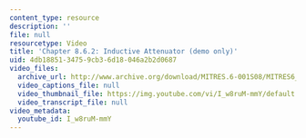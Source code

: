 ```yaml
---
content_type: resource
description: ''
file: null
resourcetype: Video
title: 'Chapter 8.6.2: Inductive Attenuator (demo only)'
uid: 4db18851-3475-9cb3-6d18-046a2b2d0687
video_files:
  archive_url: http://www.archive.org/download/MITRES.6-001S08/MITRES6_001S08_8-6-2_demo_220k.mp4
  video_captions_file: null
  video_thumbnail_file: https://img.youtube.com/vi/I_w8ruM-mmY/default.jpg
  video_transcript_file: null
video_metadata:
  youtube_id: I_w8ruM-mmY
---
```

